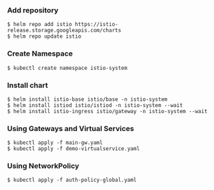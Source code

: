 ### Add repository
```
$ helm repo add istio https://istio-release.storage.googleapis.com/charts
$ helm repo update istio
```

### Create Namespace
```
$ kubectl create namespace istio-system
```

### Install chart
```
$ helm install istio-base istio/base -n istio-system
$ helm install istiod istio/istiod -n istio-system --wait
$ helm install istio-ingress istio/gateway -n istio-system --wait
```

### Using Gateways and Virtual Services
```
$ kubectl apply -f main-gw.yaml 
$ kubectl apply -f demo-virtualservice.yaml
```

### Using NetworkPolicy
```
$ kubectl apply -f auth-policy-global.yaml
```
